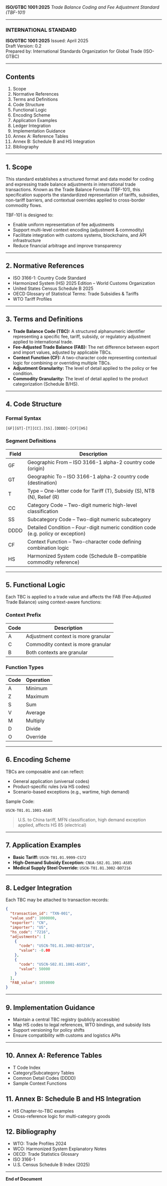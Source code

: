 **ISO/GTBC 1001:2025**
*Trade Balance Coding and Fee Adjustment Standard (TBF-101)*

---

### **INTERNATIONAL STANDARD**

**ISO/GTBC 1001:2025**
Issued: April 2025\
Draft Version: 0.2\
Prepared by: International Standards Organization for Global Trade (ISO-GTBC)

---

## **Contents**

1. Scope
2. Normative References
3. Terms and Definitions
4. Code Structure
5. Functional Logic
6. Encoding Scheme
7. Application Examples
8. Ledger Integration
9. Implementation Guidance
10. Annex A: Reference Tables
11. Annex B: Schedule B and HS Integration
12. Bibliography

---

## **1. Scope**

This standard establishes a structured format and data model for coding and expressing trade balance adjustments in international trade transactions. Known as the Trade Balance Formula (TBF-101), this specification supports the standardized representation of tariffs, subsidies, non-tariff barriers, and contextual overrides applied to cross-border commodity flows.

TBF-101 is designed to:

- Enable uniform representation of fee adjustments
- Support multi-level context encoding (adjustment & commodity)
- Facilitate integration with customs systems, blockchains, and API infrastructure
- Reduce financial arbitrage and improve transparency

---

## **2. Normative References**

- ISO 3166-1: Country Code Standard
- Harmonized System (HS) 2025 Edition – World Customs Organization
- United States Census Schedule B 2025
- OECD Glossary of Statistical Terms: Trade Subsidies & Tariffs
- WTO Tariff Profiles

---

## **3. Terms and Definitions**

- **Trade Balance Code (TBC):** A structured alphanumeric identifier representing a specific fee, tariff, subsidy, or regulatory adjustment applied to international trade.
- **Fee-Adjusted Trade Balance (FAB):** The net difference between export and import values, adjusted by applicable TBCs.
- **Context Function (CF):** A two-character code representing contextual logic for combining or overriding multiple TBCs.
- **Adjustment Granularity:** The level of detail applied to the policy or fee condition.
- **Commodity Granularity:** The level of detail applied to the product categorization (Schedule B/HS).

---

## **4. Code Structure**

### **Formal Syntax**

```
[GF][GT]-[T][CC].[SS].[DDDD]-[CF][HS]
```

### **Segment Definitions**

| Field | Description                                                                       |
| ----- | --------------------------------------------------------------------------------- |
| GF    | Geographic From – ISO 3166-1 alpha-2 country code (origin)                        |
| GT    | Geographic To – ISO 3166-1 alpha-2 country code (destination)                     |
| T     | Type – One-letter code for Tariff (T), Subsidy (S), NTB (N), Relief (R)           |
| CC    | Category Code – Two-digit numeric high-level classification                       |
| SS    | Subcategory Code – Two-digit numeric subcategory                                  |
| DDDD  | Detailed Condition – Four-digit numeric condition code (e.g. policy or exception) |
| CF    | Context Function – Two-character code defining combination logic                  |
| HS    | Harmonized System code (Schedule B-compatible commodity reference)                |

---

## **5. Functional Logic**

Each TBC is applied to a trade value and affects the FAB (Fee-Adjusted Trade Balance) using context-aware functions:

### **Context Prefix**

| Code | Description                         |
| ---- | ----------------------------------- |
| A    | Adjustment context is more granular |
| C    | Commodity context is more granular  |
| B    | Both contexts are granular          |

### **Function Types**

| Code | Operation |
| ---- | --------- |
| A    | Minimum   |
| Z    | Maximum   |
| S    | Sum       |
| V    | Average   |
| M    | Multiply  |
| D    | Divide    |
| O    | Override  |

---

## **6. Encoding Scheme**

TBCs are composable and can reflect:

- General application (universal codes)
- Product-specific rules (via HS codes)
- Scenario-based exceptions (e.g., wartime, high demand)

Sample Code:

```
USCN-T01.01.1001-AS85
```

> U.S. to China tariff, MFN classification, high demand exception applied, affects HS 85 (electrical)

---

## **7. Application Examples**

- **Basic Tariff:** `USCN-T01.01.9999-CS72`
- **High-Demand Subsidy Exception:** `CNUA-S02.01.1001-AS85`
- **Medical Supply Steel Override:** `USCN-T01.01.3002-BO7216`

---

## **8. Ledger Integration**

Each TBC may be attached to transaction records:

```json
{
  "transaction_id": "TXN-001",
  "value_usd": 1000000,
  "exporter": "CN",
  "importer": "US",
  "hs_code": "7216",
  "adjustments": [
    {
      "code": "USCN-T01.01.3002-BO7216",
      "value": -0.00
    },
    {
      "code": "USCN-S02.01.1001-AS85",
      "value": 50000
    }
  ],
  "FAB_value": 1050000
}
```

---

## **9. Implementation Guidance**

- Maintain a central TBC registry (publicly accessible)
- Map HS codes to legal references, WTO bindings, and subsidy lists
- Support versioning for policy shifts
- Ensure compatibility with customs and logistics APIs

---

## **10. Annex A: Reference Tables**

- T Code Index
- Category/Subcategory Tables
- Common Detail Codes (DDDD)
- Sample Context Functions

## **11. Annex B: Schedule B and HS Integration**

- HS Chapter-to-TBC examples
- Cross-reference logic for multi-category goods

## **12. Bibliography**

- WTO: Trade Profiles 2024
- WCO: Harmonized System Explanatory Notes
- OECD: Trade Statistics Glossary
- ISO 3166-1
- U.S. Census Schedule B Index (2025)

---

**End of Document**


